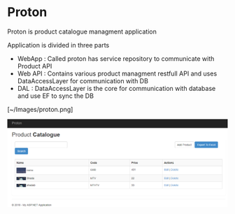 # Proton

Proton is product catalogue managment application

Application is divided in three parts
- WebApp : Called proton has service repository to communicate with Product API
- Web API : Contains various product managment restfull API and uses DataAccessLayer for communication with DB
- DAL : DataAccessLayer is the core for communication with database and use EF to sync the DB

[~/Images/proton.png]

![alt text](Proton/Images/proton.png)